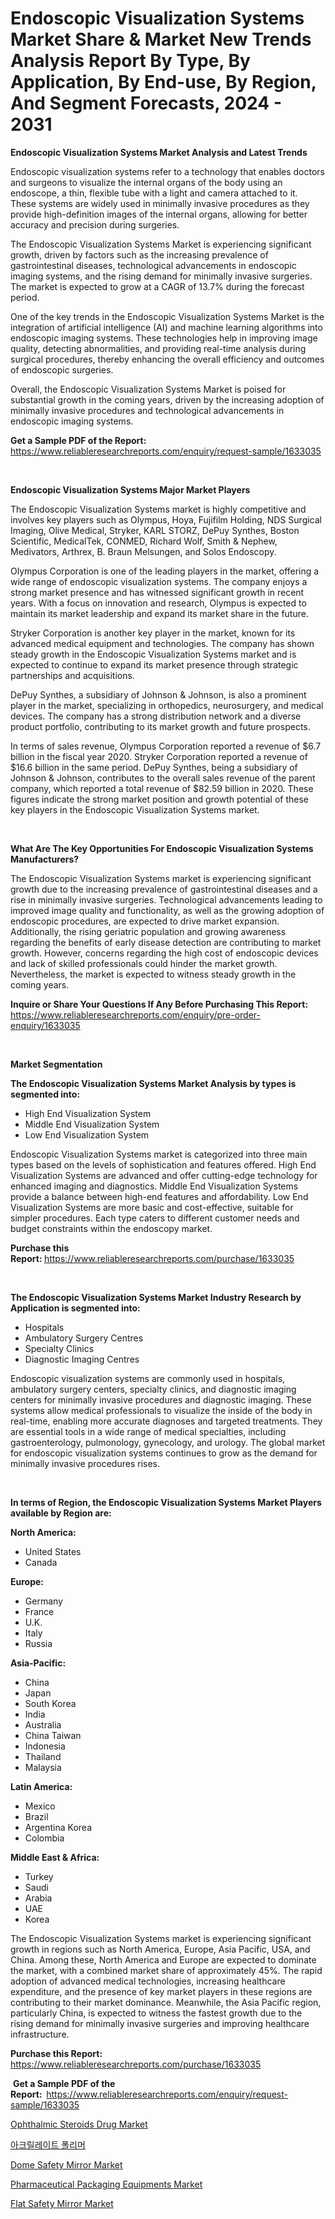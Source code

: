 <p><h1>Endoscopic Visualization Systems Market Share & Market New Trends Analysis Report By Type, By Application, By End-use, By Region, And Segment Forecasts, 2024 - 2031</h1></p><p><strong>Endoscopic Visualization Systems Market Analysis and Latest Trends</strong></p>
<p><p>Endoscopic visualization systems refer to a technology that enables doctors and surgeons to visualize the internal organs of the body using an endoscope, a thin, flexible tube with a light and camera attached to it. These systems are widely used in minimally invasive procedures as they provide high-definition images of the internal organs, allowing for better accuracy and precision during surgeries.</p><p>The Endoscopic Visualization Systems Market is experiencing significant growth, driven by factors such as the increasing prevalence of gastrointestinal diseases, technological advancements in endoscopic imaging systems, and the rising demand for minimally invasive surgeries. The market is expected to grow at a CAGR of 13.7% during the forecast period.</p><p>One of the key trends in the Endoscopic Visualization Systems Market is the integration of artificial intelligence (AI) and machine learning algorithms into endoscopic imaging systems. These technologies help in improving image quality, detecting abnormalities, and providing real-time analysis during surgical procedures, thereby enhancing the overall efficiency and outcomes of endoscopic surgeries.</p><p>Overall, the Endoscopic Visualization Systems Market is poised for substantial growth in the coming years, driven by the increasing adoption of minimally invasive procedures and technological advancements in endoscopic imaging systems.</p></p>
<p><strong>Get a Sample PDF of the Report:&nbsp;</strong> <a href="https://www.reliableresearchreports.com/enquiry/request-sample/1633035">https://www.reliableresearchreports.com/enquiry/request-sample/1633035</a></p>
<p>&nbsp;</p>
<p><strong>Endoscopic Visualization Systems Major Market Players</strong></p>
<p><p>The Endoscopic Visualization Systems market is highly competitive and involves key players such as Olympus, Hoya, Fujifilm Holding, NDS Surgical Imaging, Olive Medical, Stryker, KARL STORZ, DePuy Synthes, Boston Scientific, MedicalTek, CONMED, Richard Wolf, Smith & Nephew, Medivators, Arthrex, B. Braun Melsungen, and Solos Endoscopy. </p><p>Olympus Corporation is one of the leading players in the market, offering a wide range of endoscopic visualization systems. The company enjoys a strong market presence and has witnessed significant growth in recent years. With a focus on innovation and research, Olympus is expected to maintain its market leadership and expand its market share in the future. </p><p>Stryker Corporation is another key player in the market, known for its advanced medical equipment and technologies. The company has shown steady growth in the Endoscopic Visualization Systems market and is expected to continue to expand its market presence through strategic partnerships and acquisitions.</p><p>DePuy Synthes, a subsidiary of Johnson & Johnson, is also a prominent player in the market, specializing in orthopedics, neurosurgery, and medical devices. The company has a strong distribution network and a diverse product portfolio, contributing to its market growth and future prospects.</p><p>In terms of sales revenue, Olympus Corporation reported a revenue of $6.7 billion in the fiscal year 2020. Stryker Corporation reported a revenue of $16.6 billion in the same period. DePuy Synthes, being a subsidiary of Johnson & Johnson, contributes to the overall sales revenue of the parent company, which reported a total revenue of $82.59 billion in 2020. These figures indicate the strong market position and growth potential of these key players in the Endoscopic Visualization Systems market.</p></p>
<p>&nbsp;</p>
<p><strong>What Are The Key Opportunities For Endoscopic Visualization Systems Manufacturers?</strong></p>
<p><p>The Endoscopic Visualization Systems market is experiencing significant growth due to the increasing prevalence of gastrointestinal diseases and a rise in minimally invasive surgeries. Technological advancements leading to improved image quality and functionality, as well as the growing adoption of endoscopic procedures, are expected to drive market expansion. Additionally, the rising geriatric population and growing awareness regarding the benefits of early disease detection are contributing to market growth. However, concerns regarding the high cost of endoscopic devices and lack of skilled professionals could hinder the market growth. Nevertheless, the market is expected to witness steady growth in the coming years.</p></p>
<p><strong>Inquire or Share Your Questions If Any Before Purchasing This Report:</strong> <a href="https://www.reliableresearchreports.com/enquiry/pre-order-enquiry/1633035">https://www.reliableresearchreports.com/enquiry/pre-order-enquiry/1633035</a></p>
<p>&nbsp;</p>
<p><strong>Market Segmentation</strong></p>
<p><strong>The Endoscopic Visualization Systems Market Analysis by types is segmented into:</strong></p>
<p><ul><li>High End Visualization System</li><li>Middle End Visualization System</li><li>Low End Visualization System</li></ul></p>
<p><p>Endoscopic Visualization Systems market is categorized into three main types based on the levels of sophistication and features offered. High End Visualization Systems are advanced and offer cutting-edge technology for enhanced imaging and diagnostics. Middle End Visualization Systems provide a balance between high-end features and affordability. Low End Visualization Systems are more basic and cost-effective, suitable for simpler procedures. Each type caters to different customer needs and budget constraints within the endoscopy market.</p></p>
<p><strong>Purchase this Report:&nbsp;</strong><a href="https://www.reliableresearchreports.com/purchase/1633035">https://www.reliableresearchreports.com/purchase/1633035</a></p>
<p>&nbsp;</p>
<p><strong>The Endoscopic Visualization Systems Market Industry Research by Application is segmented into:</strong></p>
<p><ul><li>Hospitals</li><li>Ambulatory Surgery Centres</li><li>Specialty Clinics</li><li>Diagnostic Imaging Centres</li></ul></p>
<p><p>Endoscopic visualization systems are commonly used in hospitals, ambulatory surgery centers, specialty clinics, and diagnostic imaging centers for minimally invasive procedures and diagnostic imaging. These systems allow medical professionals to visualize the inside of the body in real-time, enabling more accurate diagnoses and targeted treatments. They are essential tools in a wide range of medical specialties, including gastroenterology, pulmonology, gynecology, and urology. The global market for endoscopic visualization systems continues to grow as the demand for minimally invasive procedures rises.</p></p>
<p>&nbsp;</p>
<p><strong>In terms of Region, the Endoscopic Visualization Systems Market Players available by Region are:</strong></p>
<p>
    <p> <strong> North America: </strong>
        <ul>
            <li>United States</li>
            <li>Canada</li>
        </ul>
        </p> 
    <p> <strong> Europe: </strong>
        <ul>
            <li>Germany</li>
            <li>France</li>
            <li>U.K.</li>
            <li>Italy</li>
            <li>Russia</li>
        </ul>
        </p> 
    <p> <strong> Asia-Pacific: </strong>
        <ul>
            <li>China</li>
            <li>Japan</li>
            <li>South Korea</li>
            <li>India</li>
            <li>Australia</li>
            <li>China Taiwan</li>
            <li>Indonesia</li>
            <li>Thailand</li>
            <li>Malaysia</li>
        </ul>
        </p> 
    <p> <strong> Latin America: </strong>
        <ul>
            <li>Mexico</li>
            <li>Brazil</li>
            <li>Argentina Korea</li>
            <li>Colombia</li>
        </ul>
        </p> 
    <p> <strong> Middle East & Africa: </strong>
        <ul>
            <li>Turkey</li>
            <li>Saudi</li>
            <li>Arabia</li>
            <li>UAE</li>
            <li>Korea</li>
        </ul>
    </p>
    </p>
<p><p>The Endoscopic Visualization Systems market is experiencing significant growth in regions such as North America, Europe, Asia Pacific, USA, and China. Among these, North America and Europe are expected to dominate the market, with a combined market share of approximately 45%. The rapid adoption of advanced medical technologies, increasing healthcare expenditure, and the presence of key market players in these regions are contributing to their market dominance. Meanwhile, the Asia Pacific region, particularly China, is expected to witness the fastest growth due to the rising demand for minimally invasive surgeries and improving healthcare infrastructure.</p></p>
<p><strong>Purchase this Report: </strong><a href="https://www.reliableresearchreports.com/purchase/1633035">https://www.reliableresearchreports.com/purchase/1633035</a></p>
<p>&nbsp;<strong>Get a Sample PDF of the Report:&nbsp;&nbsp;</strong><a href="https://www.reliableresearchreports.com/enquiry/request-sample/1633035">https://www.reliableresearchreports.com/enquiry/request-sample/1633035</a></p>
<p><strong></strong></p>
<p><p><a href="https://full-wildebeest-80b.notion.site/Ophthalmic-Steroids-Drug-Market-Size-Share-Trends-Analysis-Report-By-Material-By-Type-By-End-us-67269f86ef9147a6bad33d69e15038be">Ophthalmic Steroids Drug Market</a></p><p><a href="https://github.com/laholand/Market-Research-Report-List-2/blob/main/3574069186246.md">아크릴레이트 폴리머</a></p><p><a href="https://view.publitas.com/reportprime-1/dome-safety-mirror-market-research-report-the-key-to-successful-business-strategy-forecasted-for-period-from-2024-2031/">Dome Safety Mirror Market</a></p><p><a href="https://pretty-mail-caf.notion.site/Pharmaceutical-Packaging-Equipments-Market-Provides-Detailed-Segmentation-of-this-Market-based-on-Ty-44cb24569e6a469f977051b684a74148">Pharmaceutical Packaging Equipments Market</a></p><p><a href="https://view.publitas.com/reportprime-1/flat-safety-mirror-market-size-2024-2031-global-industrial-analysis-key-geographical-regions-market-share-top-key-players-product-types-and-forecast-research-report/">Flat Safety Mirror Market</a></p></p>